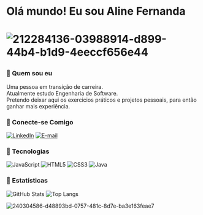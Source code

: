 <h1>

**Olá mundo! Eu sou Aline Fernanda**
<h1>

![212284136-03988914-d899-44b4-b1d9-4eeccf656e44](https://github.com/AlineFernandaDev/AlineFernandaDev/assets/127868361/db68d590-9d4b-48f6-b999-7b40d2fa7e9f)

  
### :dart: Quem sou eu

Uma pessoa em transição de carreira.    
Atualmente estudo Engenharia de Software.   
Pretendo deixar aqui os exercicios práticos e projetos pessoais, para então ganhar mais experiência.

### :calling: Conecte-se Comigo
[![LinkedIn](https://img.shields.io/badge/LinkedIn-0077B5?style=for-the-badge&logo=linkedin&logoColor=white)](https://www.linkedin.com/in/aline-fernanda-141251260/) [![E-mail](https://img.shields.io/badge/-Email-000?style=for-the-badge&logo=microsoft-outlook&logoColor=007BFF)](mailto:alinefds.vieira@gmail.com)

### :floppy_disk: Tecnologias
![JavaScript](https://img.shields.io/badge/JavaScript-F7DF1E?style=for-the-badge&logo=javascript&logoColor=black)
![HTML5](https://img.shields.io/badge/HTML5-E34F26?style=for-the-badge&logo=html5&logoColor=white)
![CSS3](https://img.shields.io/badge/CSS3-1572B6?style=for-the-badge&logo=css3&logoColor=white)
![Java](https://img.shields.io/badge/Java-000?style=for-the-badge&logo=java)  

### :rocket: Estatísticas
![GitHub Stats](https://github-readme-stats.vercel.app/api?username=AlineFernandaDev&theme=transparent&bg_color=000&border_color=30A3DC&show_icons=true&icon_color=30A3DC&title_color=E94D5F&text_color=FFF) ![Top Langs](https://github-readme-stats-git-masterrstaa-rickstaa.vercel.app/api/top-langs/?username=AlineFernandaDev&bg_color=000&border_color=30A3DC&title_color=E94D5F&text_color=FFF)



![240304586-d48893bd-0757-481c-8d7e-ba3e163feae7](https://github.com/AlineFernandaDev/AlineFernandaDev/assets/127868361/2002d2be-6bc1-49c2-81e6-1e61b53734ba)




